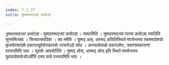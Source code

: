 ```yaml
---
index: 7.1.27
sutra: युष्मदस्मद्भ्यां ङसोऽश्

---
```

_युष्मदस्मद्भ्यां ङसोऽश्_ - युष्मदस्माद्भ्यां ङसोऽश् । स्पष्टमिति । युष्मदस्मद्भ्यां परस्य ङसोऽश् स्यादिति सुगममित्यर्थः । सित्त्वात्सर्वादेशः । तव ममेति । युष्मद् अस्, अस्मद् असितिस्थिते मपर्यन्तस्य तवममादेशयोः कृतयोरशादेशे दकारात्पूर्वयोरकारयोः पररूपेऽदो लोपः । अन्त्यलोपपक्षे दकारलोपः, त्रयाणामकाराणां पररूपमिति भावः । युवयोः आवयोरिति । युष्मद् ओस्, अस्मद् ओस् इति स्थिते मपर्यन्तस्य युवावादेशयोःयोऽची॑ति दस्य यत्वे पररूपमिति भावः ।